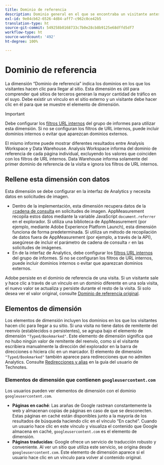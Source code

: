 ```yaml
---
title: Dominio de referencia
description: Dominio general en el que se encontraba un visitante antes de hacer clic en el sitio.
exl-id: 9e04cb62-6526-4d84-aff7-c962c0ce42b5
translation-type: ht
source-git-commit: 549258b0168733c7b0e28cb8b9125e68dffd5df7
workflow-type: ht
source-wordcount: '492'
ht-degree: 100%

---
```


# Dominio de referencia

La dimensión “Dominio de referencia” indica los dominios en los que los visitantes hacen clic para llegar al sitio. Esta dimensión es útil para comprender qué sitios de terceros generan la mayor cantidad de tráfico en el suyo. Debe existir un vínculo en el sitio externo y un visitante debe hacer clic en él para que se muestre el elemento de dimensión.

>[!IMPORTANT]
>
>Debe configurar los [filtros URL internos](/help/admin/admin/internal-url-filter-admin.md) del grupo de informes para utilizar esta dimensión. Si no se configuran los filtros de URL internos, puede incluir dominios internos o evitar que aparezcan dominios externos.

El mismo informe puede mostrar diferentes resultados entre Analysis Workspace y Data Warehouse. Analysis Workspace informa del dominio de referencia de cada página individual, excluyendo los valores que coinciden con los filtros de URL internos. Data Warehouse informa solamente del primer dominio de referencia de la visita e ignora los filtros de URL internos.

## Rellene esta dimensión con datos

Esta dimensión se debe configurar en la interfaz de Analytics y necesita datos en solicitudes de imagen.

* Dentro de la implementación, esta dimensión recupera datos de la [`r`cadena de consulta](/help/implement/validate/query-parameters.md) en solicitudes de imagen. AppMeasurement recopila estos datos mediante la variable JavaScript `document.referrer` en el explorador. Si utiliza una biblioteca de AppMeasurement (por ejemplo, mediante Adobe Experience Platform Launch), esta dimensión funciona de forma predeterminada. Si utiliza un método de recopilación de datos fuera de AppMeasurement (por ejemplo, a través de la API), asegúrese de incluir el parámetro de cadena de consulta `r` en las solicitudes de imágenes.
* En de la interfaz de Analytics, debe configurar los [filtros URL internos](/help/admin/admin/internal-url-filter-admin.md) del grupo de informes. Si no se configuran los filtros de URL internos, puede incluir dominios internos o evitar que aparezcan dominios externos.

Adobe persiste en el dominio de referencia de una visita. Si un visitante sale y hace clic a través de un vínculo en un dominio diferente en una sola visita, el nuevo valor se actualiza y persiste durante el resto de la visita. Si solo desea ver el valor original, consulte [Dominio de referencia original](original-referring-domain.md).

## Elementos de dimensión

Los elementos de dimensión incluyen los dominios en los que los visitantes hacen clic para llegar a su sitio. Si una visita no tiene datos de remitente del reenvío (establecidos o persistentes), se agrupa bajo el elemento de dimensión `"Typed/Bookmarked"`. Este elemento de dimensión significa que no hubo ningún valor de remitente del reenvío, como si el visitante escribiera manualmente la dirección del explorador en la barra de direcciones o hiciera clic en un marcador. El elemento de dimensión `"Typed/Bookmarked"` también aparece para redirecciones que no admiten Analytics. Consulte [Redirecciones y alias](/help/technotes/redirects.md) en la guía del usuario de Technotes.

### Elementos de dimensión que contienen `googleusercontent.com`

Los usuarios pueden ver elementos de dimensión con el dominio `googleusercontent.com`.

* **Páginas en caché**: Las arañas de Google rastrean constantemente la web y almacenan copias de páginas en caso de que se desconecten. Estas páginas en caché están disponibles junto a la mayoría de los resultados de búsqueda haciendo clic en el vínculo “En caché”. Cuando un usuario hace clic en este vínculo y visualiza el contenido que Google almacena en caché, `googleusercontent.com` es el elemento de dimensión.
* **Páginas traducidas**: Google ofrece un servicio de traducción robusto y conveniente. Al ver un sitio que utiliza este servicio, se origina desde `googleusercontent.com`. Este elemento de dimensión aparece si el usuario hace clic en un vínculo para volver al contenido original.
